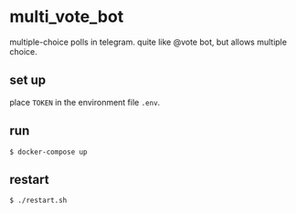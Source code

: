 # multi_vote_bot
multiple-choice polls in telegram.  quite like @vote bot, but allows multiple choice.

## set up
place `TOKEN` in the environment file `.env`.

## run
`$ docker-compose up`

## restart
`$ ./restart.sh`
